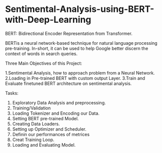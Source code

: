 # Sentimental-Analysis-using-BERT-with-Deep-Learning
BERT: Bidirectional Encoder Representation from Transformer.

BERTis a neural network-based technique for natural language processing pre-training.
In-short, it can be used to help Google better discern the context of words in search queries.


Three Main Objectives of this Project:

1.Sentimental Analysis, how to approach problem from a Neural Network.
2.Loading in Pre-trained BERT with custom output Layer.
3.Train and Evaluate finetuned BERT architecture on sentimental analysis.

Tasks:
1) Exploratory Data Analysis and preprocessing.
2) Training/Validation
3) Loading Tokenizer and Encoding our Data.
4) Setting BERT pre-trained Model.
5) Creating Data Loaders.
6) Setting up Optimizer and Scheduler.
7) Definin our performances of metrices
8) Creat Training Loop.
9) Loading and Evaluating Model.
